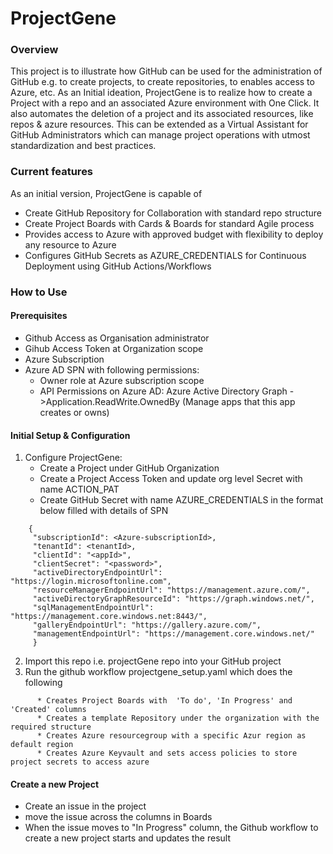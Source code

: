 # ProjectGene

### Overview

This project is to illustrate how GitHub can be used for the administration of GitHub e.g. to create projects, to create repositories, to enables access to Azure, etc.
As an Initial ideation, ProjectGene is to realize how to create a Project with a repo and an associated Azure environment with One Click. It also automates the deletion of a project and its associated resources, like repos & azure resources. This can be extended as a Virtual Assistant for GitHub Administrators which can manage project operations with utmost standardization and best practices. 


### Current features

As an initial version, ProjectGene is capable of 
  * Create GitHub Repository for Collaboration with standard repo structure
  * Create Project Boards with Cards & Boards for standard Agile process
  * Provides access to Azure with approved budget with flexibility to deploy any resource to Azure 
  * Configures GitHub Secrets as AZURE_CREDENTIALS for Continuous Deployment using GitHub Actions/Workflows

### How to Use

#### Prerequisites

  * Github Access as Organisation administrator 
  * Gihub Access Token at Organization scope
  * Azure Subscription 
  * Azure AD SPN with following permissions:
      * Owner role at Azure subscription scope
      * API Permissions on Azure AD: Azure Active Directory Graph ->Application.ReadWrite.OwnedBy (Manage apps that this app creates or owns)
      
#### Initial Setup & Configuration
  1. Configure ProjectGene:
       * Create a Project under GitHub Organization 
       * Create a Project Access Token and update org level Secret with name ACTION_PAT
       * Create GitHub Secret with name AZURE_CREDENTIALS in the format below filled with details of SPN
   ```   
       {
        "subscriptionId": <Azure-subscriptionId>,
        "tenantId": <tenantId>,
        "clientId": "<appId>",
        "clientSecret": "<password>",
        "activeDirectoryEndpointUrl": "https://login.microsoftonline.com",
        "resourceManagerEndpointUrl": "https://management.azure.com/",
        "activeDirectoryGraphResourceId": "https://graph.windows.net/",
        "sqlManagementEndpointUrl": "https://management.core.windows.net:8443/",
        "galleryEndpointUrl": "https://gallery.azure.com/",
        "managementEndpointUrl": "https://management.core.windows.net/"
        }
   ```
 2. Import this repo i.e. projectGene repo into your GitHub project
 3. Run the github workflow projectgene_setup.yaml which does the following
  ```
        * Creates Project Boards with  'To do', 'In Progress' and 'Created' columns
        * Creates a template Repository under the organization with the required structure
        * Creates Azure resourcegroup with a specific Azur region as default region 
        * Creates Azure Keyvault and sets access policies to store project secrets to access azure
  ```
  #### Create a new Project
  * Create an issue in the project 
  * move the issue across the columns in Boards
  * When the issue moves to "In Progress" column, the Github workflow to create a new project starts and updates the result
 








